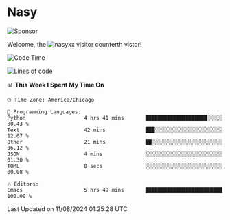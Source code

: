 # Nasy

<!--
<p align="center">
<img height="200" src="https://github-readme-stats.vercel.app/api?username=nasyxx&count_private=true&show_icons=true&theme=dracula&include_all_commits=true"/>
<img height="200" src="https://github-readme-stats.vercel.app/api/top-langs/?username=nasyxx&theme=dracula&hide=html,jupyter+notebook&count_private=true&show_icons=true"/>
</p>

  
----------------
-->

![Sponsor](https://img.shields.io/static/v1.svg?label=Sponsor&message=%E2%9D%A4&logo=GitHub&style=flat&color=pink)
 
Welcome, the ![nasyxx visitor counter](https://count.getloli.com/get/@nasyxx?theme=rule34)th vistor!
 
<!--START_SECTION:waka-->
![Code Time](http://img.shields.io/badge/Code%20Time-4%2C565%20hrs%2020%20mins-blue)

![Lines of code](https://img.shields.io/badge/From%20Hello%20World%20I%27ve%20Written-6.4%20million%20lines%20of%20code-blue)

📊 **This Week I Spent My Time On** 

```text
🕑︎ Time Zone: America/Chicago

💬 Programming Languages: 
Python                   4 hrs 41 mins       ████████████████████░░░░░   80.43 % 
Text                     42 mins             ███░░░░░░░░░░░░░░░░░░░░░░   12.07 % 
Other                    21 mins             ██░░░░░░░░░░░░░░░░░░░░░░░   06.12 % 
JSON                     4 mins              ░░░░░░░░░░░░░░░░░░░░░░░░░   01.30 % 
TOML                     0 secs              ░░░░░░░░░░░░░░░░░░░░░░░░░   00.08 % 

🔥 Editors: 
Emacs                    5 hrs 49 mins       █████████████████████████   100.00 % 
```


 Last Updated on 11/08/2024 01:25:28 UTC
<!--END_SECTION:waka-->

<!-- ![visitors](https://visitor-badge.laobi.icu/badge?page_id=nasyxx.nasyxx) -->
